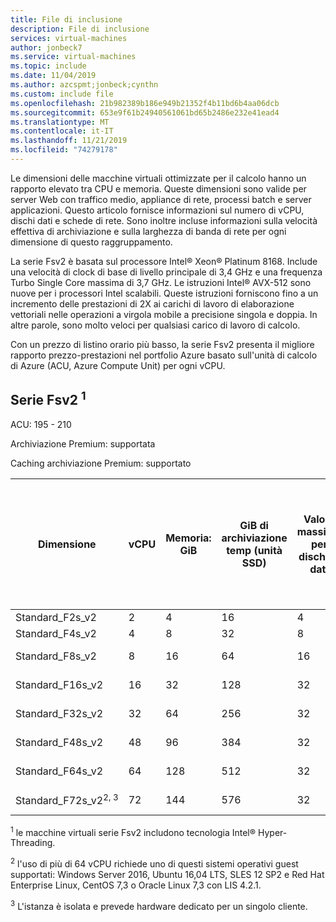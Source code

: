 ```yaml
---
title: File di inclusione
description: File di inclusione
services: virtual-machines
author: jonbeck7
ms.service: virtual-machines
ms.topic: include
ms.date: 11/04/2019
ms.author: azcspmt;jonbeck;cynthn
ms.custom: include file
ms.openlocfilehash: 21b982389b186e949b21352f4b11bd6b4aa06dcb
ms.sourcegitcommit: 653e9f61b24940561061bd65b2486e232e41ead4
ms.translationtype: MT
ms.contentlocale: it-IT
ms.lasthandoff: 11/21/2019
ms.locfileid: "74279178"
---
```

<!-- F-series, Fs-series* -->

Le dimensioni delle macchine virtuali ottimizzate per il calcolo hanno un rapporto elevato tra CPU e memoria. Queste dimensioni sono valide per server Web con traffico medio, appliance di rete, processi batch e server applicazioni. Questo articolo fornisce informazioni sul numero di vCPU, dischi dati e schede di rete. Sono inoltre incluse informazioni sulla velocità effettiva di archiviazione e sulla larghezza di banda di rete per ogni dimensione di questo raggruppamento.

La serie Fsv2 è basata sul processore Intel® Xeon® Platinum 8168. Include una velocità di clock di base di livello principale di 3,4 GHz e una frequenza Turbo Single Core massima di 3,7 GHz. Le istruzioni Intel® AVX-512 sono nuove per i processori Intel scalabili. Queste istruzioni forniscono fino a un incremento delle prestazioni di 2X ai carichi di lavoro di elaborazione vettoriali nelle operazioni a virgola mobile a precisione singola e doppia. In altre parole, sono molto veloci per qualsiasi carico di lavoro di calcolo.

Con un prezzo di listino orario più basso, la serie Fsv2 presenta il migliore rapporto prezzo-prestazioni nel portfolio Azure basato sull'unità di calcolo di Azure (ACU, Azure Compute Unit) per ogni vCPU.

## <a name="fsv2-series-sup1sup"></a>Serie Fsv2 <sup>1</sup>

ACU: 195 - 210

Archiviazione Premium: supportata

Caching archiviazione Premium: supportato

| Dimensione             | vCPU | Memoria: GiB | GiB di archiviazione temp (unità SSD) | Valore massimo per dischi di dati | Velocità effettiva massima di archiviazione temporanea e nella cache: IOPS/MBps (dimensioni della cache in GiB) | Max velocità effettiva del disco non memorizzato nella cache: IOPS/MBps | Schede di interfaccia di rete max/larghezza di banda della rete prevista (Mbps) |
|------------------|--------|-------------|----------------|----------------|--------------------------|--------------------------|-------------------------|
| Standard_F2s_v2  | 2      | 4           | 16             | 4              | 4000/31 (32)           | 3200/47                | 2 / 875                 |
| Standard_F4s_v2  | 4      | 8           | 32             | 8              | 8000/63 (64)           | 6400/95                | 2 / 1750               |
| Standard_F8s_v2  | 8      | 16          | 64             | 16             | 16000/127 (128)        | 12800/190              | 4 / 3500               |
| Standard_F16s_v2 | 16     | 32          | 128            | 32             | 32000/255 (256)        | 25600/380              | 4 / 7000               |
| Standard_F32s_v2 | 32     | 64          | 256            | 32             | 64000/512 (512)        | 51200/750              | 8 / 14000              |
| Standard_F48s_v2 | 48     | 96          | 384            | 32             | 96000/768 (768)        | 76800/1100             | 8 / 21000              |
| Standard_F64s_v2 | 64     | 128         | 512            | 32             | 128000/1024 (1024)     | 80000/1100             | 8 / 28000              |
| Standard_F72s_v2<sup>2,&nbsp;3</sup> | 72 | 144 | 576         | 32             | 144000/1152 (1520)     | 80000/1100             | 8 / 30000              |

<sup>1</sup> le macchine virtuali serie Fsv2 includono tecnologia Intel® Hyper-Threading.

<sup>2</sup> l'uso di più di 64 vCPU richiede uno di questi sistemi operativi guest supportati: Windows Server 2016, Ubuntu 16,04 LTS, SLES 12 SP2 e Red Hat Enterprise Linux, CentOS 7,3 o Oracle Linux 7,3 con LIS 4.2.1.

<sup>3</sup> L'istanza è isolata e prevede hardware dedicato per un singolo cliente.

